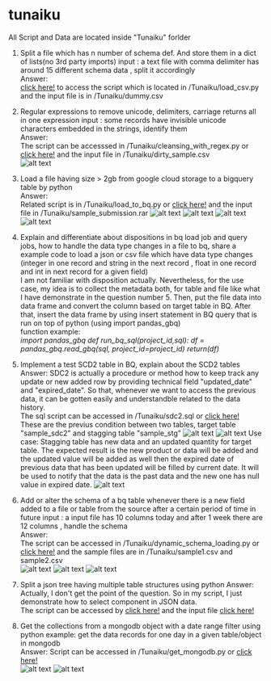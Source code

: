 # tunaiku
All Script and Data are located inside "Tunaiku" forlder
1. Split a file which has n number of schema def. And store them in a dict of lists(no 3rd party imports)
input : a text file with comma delimiter has around 15 different schema data , split it accordingly\
Answer:\
[click here!](https://github.com/caesaralpha/tunaiku/blob/master/Tunaiku/load_csv.py) to access the script which is located in /Tunaiku/load_csv.py and the input file is in /Tunaiku/dummy.csv

2. Regular expressions to remove unicode, delimiters, carriage returns all in one expression
input : some records have invisible unicode characters embedded in the strings, identify them\
Answer:\
The script can be accesssed in /Tunaiku/cleansing_with_regex.py or [click here!](https://github.com/caesaralpha/tunaiku/blob/master/Tunaiku/cleansing_with_regex.py) and the input file in /Tunaiku/dirty_sample.csv\
![alt text](https://github.com/caesaralpha/tunaiku/blob/master/pic/regex.PNG)

3. Load a file having size > 2gb from google cloud storage to a bigquery table by python\
Answer:\
Related script is in /Tunaiku/load_to_bq.py or [click here!](https://github.com/caesaralpha/tunaiku/blob/master/Tunaiku/load_to_bq.py) and the input file in /Tunaiku/sample_submission.rar
![alt text](https://github.com/caesaralpha/tunaiku/blob/master/pic/Slide1_new.PNG)
![alt text](https://github.com/caesaralpha/tunaiku/blob/master/pic/Slide2.PNG)
![alt text](https://github.com/caesaralpha/tunaiku/blob/master/pic/Slide3.PNG)
![alt text](https://github.com/caesaralpha/tunaiku/blob/master/pic/Slide4.PNG)

4. Explain and differentiate about dispositions in bq load job and query jobs, how to handle the data type changes in a file to bq, share a example code to load a json or csv file which have data type changes (integer in one record and string in the next record , float in one record and int in next record for a given field)\
I am not familiar with disposition actually. Nevertheless, for the use case, my idea is to collect the metadata both, for table and file like what I have demonstrate in the question number 5. Then, put the file data into data frame and convert the column based on target table in BQ. After that, insert the data frame by using insert statement in BQ query that is run on top of python (using import pandas_gbq)\
function example:\
*import pandas_gbq
def run_bq_sql(project_id,sql):
    df = pandas_gbq.read_gbq(sql, project_id=project_id)
    return(df)*

5. Implement a test SCD2 table in BQ, explain about the SCD2 tables\
Answer:
SDC2 is actually a procedure or method how to keep track any update or new added row by providing technical field "updated_date" and "expired_date". So that, whenever we want to access the previous data, it can be gotten easily and understandble related to the data history.\
The sql script can be accessed in /Tunaiku/sdc2.sql or [click here!](https://github.com/caesaralpha/tunaiku/blob/master/Tunaiku/sdc2.sql)\
These are the previus condition between two tables, target table "sample_sdc2" and stagging table "sample_stg"
![alt text](https://github.com/caesaralpha/tunaiku/blob/master/pic/bbf1.PNG)
![alt text](https://github.com/caesaralpha/tunaiku/blob/master/pic/bbf2.PNG)
Use case:
Stagging table has new data and an updated quantity for target table. The expected result is the new product or data will be added and the updated value will be added as well then the expired date of previous data that has been updated will be filled by current date. It will be used to notify that the data is the past data and the new one has null value in expired date.
![alt text](https://github.com/caesaralpha/tunaiku/blob/master/pic/aaf1.PNG)

6. Add or alter the schema of a bq table whenever there is a new field added to a file or table from the source after a certain period of time in future
input : a input file has 10 columns today and after 1 week there are 12 columns , handle the schema \
Answer:\
The script can be accessed in /Tunaiku/dynamic_schema_loading.py or [click here!](https://github.com/caesaralpha/tunaiku/blob/master/Tunaiku/dynamic_schema_loading.py) and the sample files are in /Tunaiku/sample1.csv and sample2.csv\
![alt text](https://github.com/caesaralpha/tunaiku/blob/master/pic/Slide11.PNG)
![alt text](https://github.com/caesaralpha/tunaiku/blob/master/pic/Slide12.PNG)
![alt text](https://github.com/caesaralpha/tunaiku/blob/master/pic/Slide13.PNG)

7. Split a json tree having multiple table structures using python
Answer:
Actually, I don't get the point of the question. So in my script, I just demonstrate how to select component in JSON data.\
The script can be accessed by [click here!](https://github.com/caesaralpha/tunaiku/blob/master/Tunaiku/j_parse.py) and the input file [click here!](https://github.com/caesaralpha/tunaiku/blob/master/Tunaiku/census-diversity.json)

8. Get the collections from a mongodb object with a date range filter using python 
example: get the data records for one day in a given table/object in mongodb\
Answer:
Script can be accessed in /Tunaiku/get_mongodb.py or [click here!](https://github.com/caesaralpha/tunaiku/blob/master/Tunaiku/get_mongodb.py) \
![alt text](https://github.com/caesaralpha/tunaiku/blob/master/pic/mongo.PNG)
![alt text](https://github.com/caesaralpha/tunaiku/blob/master/pic/mongo_r.PNG)


